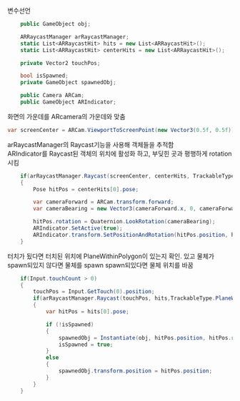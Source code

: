 변수선언   
```cs   
    public GameObject obj;

    ARRaycastManager arRaycastManager;
    static List<ARRaycastHit> hits = new List<ARRaycastHit>();
    static List<ARRaycastHit> centerHits = new List<ARRaycastHit>();

    private Vector2 touchPos;

    bool isSpawned;
    private GameObject spawnedObj;

    public Camera ARCam;
    public GameObject ARIndicator;

```

화면의 가운데를 ARcamera의 가운데와 맞춤
```cs
var screenCenter = ARCam.ViewportToScreenPoint(new Vector3(0.5f, 0.5f));
```

arRaycastManager의 Raycast기능을 사용해 객체들을 추적함   
ARIndicator를 Raycast된 객체의 위치에 활성화 하고, 부딪힌 곳과 평행하게 rotation시킴
```cs
    if(arRaycastManager.Raycast(screenCenter, centerHits, TrackableType.All))
    {
        Pose hitPos = centerHits[0].pose;

        var cameraForward = ARCam.transform.forward;
        var cameraBearing = new Vector3(cameraForward.x, 0, cameraForward.z).normalized;

        hitPos.rotation = Quaternion.LookRotation(cameraBearing);
        ARIndicator.SetActive(true);
        ARIndicator.transform.SetPositionAndRotation(hitPos.position, hitPos.rotation);
    }
```

터치가 됬다면 터치된 위치에 PlaneWithinPolygon이 있는지 확인.
있고 물체가 spawn되있지 않다면 물체를 spawn
spawn되있다면 물체 위치를 바꿈
```cs
    if(Input.touchCount > 0)
    {
        touchPos = Input.GetTouch(0).position;
        if(arRaycastManager.Raycast(touchPos, hits,TrackableType.PlaneWithinPolygon))
        {
            var hitPos = hits[0].pose;

            if (!isSpawned)
            {
                spawnedObj = Instantiate(obj, hitPos.position, hitPos.rotation);
                isSpawned = true;
            }
            else
            {
                spawnedObj.transform.position = hitPos.position;
            }
        }
    }
```